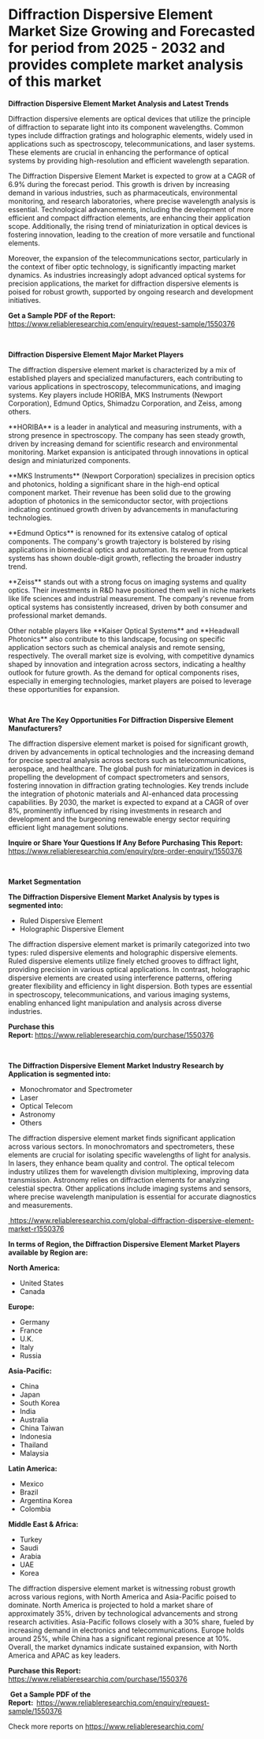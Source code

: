 <p><h1>Diffraction Dispersive Element Market Size Growing and Forecasted for period from 2025 - 2032 and provides complete market analysis of this market</h1></p><p><strong>Diffraction Dispersive Element Market Analysis and Latest Trends</strong></p>
<p><p>Diffraction dispersive elements are optical devices that utilize the principle of diffraction to separate light into its component wavelengths. Common types include diffraction gratings and holographic elements, widely used in applications such as spectroscopy, telecommunications, and laser systems. These elements are crucial in enhancing the performance of optical systems by providing high-resolution and efficient wavelength separation.</p><p>The Diffraction Dispersive Element Market is expected to grow at a CAGR of 6.9% during the forecast period. This growth is driven by increasing demand in various industries, such as pharmaceuticals, environmental monitoring, and research laboratories, where precise wavelength analysis is essential. Technological advancements, including the development of more efficient and compact diffraction elements, are enhancing their application scope. Additionally, the rising trend of miniaturization in optical devices is fostering innovation, leading to the creation of more versatile and functional elements.</p><p>Moreover, the expansion of the telecommunications sector, particularly in the context of fiber optic technology, is significantly impacting market dynamics. As industries increasingly adopt advanced optical systems for precision applications, the market for diffraction dispersive elements is poised for robust growth, supported by ongoing research and development initiatives.</p></p>
<p><strong>Get a Sample PDF of the Report:&nbsp;</strong> <a href="https://www.reliableresearchiq.com/enquiry/request-sample/1550376?utm_campaign=1674&utm_medium=2&utm_source=Github&utm_content=ia&utm_term=28022025&utm_id=diffraction-dispersive-element">https://www.reliableresearchiq.com/enquiry/request-sample/1550376</a></p>
<p>&nbsp;</p>
<p><strong>Diffraction Dispersive Element Major Market Players</strong></p>
<p><p>The diffraction dispersive element market is characterized by a mix of established players and specialized manufacturers, each contributing to various applications in spectroscopy, telecommunications, and imaging systems. Key players include HORIBA, MKS Instruments (Newport Corporation), Edmund Optics, Shimadzu Corporation, and Zeiss, among others.</p><p>**HORIBA** is a leader in analytical and measuring instruments, with a strong presence in spectroscopy. The company has seen steady growth, driven by increasing demand for scientific research and environmental monitoring. Market expansion is anticipated through innovations in optical design and miniaturized components.</p><p>**MKS Instruments** (Newport Corporation) specializes in precision optics and photonics, holding a significant share in the high-end optical component market. Their revenue has been solid due to the growing adoption of photonics in the semiconductor sector, with projections indicating continued growth driven by advancements in manufacturing technologies.</p><p>**Edmund Optics** is renowned for its extensive catalog of optical components. The company's growth trajectory is bolstered by rising applications in biomedical optics and automation. Its revenue from optical systems has shown double-digit growth, reflecting the broader industry trend.</p><p>**Zeiss** stands out with a strong focus on imaging systems and quality optics. Their investments in R&D have positioned them well in niche markets like life sciences and industrial measurement. The company's revenue from optical systems has consistently increased, driven by both consumer and professional market demands.</p><p>Other notable players like **Kaiser Optical Systems** and **Headwall Photonics** also contribute to this landscape, focusing on specific application sectors such as chemical analysis and remote sensing, respectively. The overall market size is evolving, with competitive dynamics shaped by innovation and integration across sectors, indicating a healthy outlook for future growth. As the demand for optical components rises, especially in emerging technologies, market players are poised to leverage these opportunities for expansion.</p></p>
<p>&nbsp;</p>
<p><strong>What Are The Key Opportunities For Diffraction Dispersive Element Manufacturers?</strong></p>
<p><p>The diffraction dispersive element market is poised for significant growth, driven by advancements in optical technologies and the increasing demand for precise spectral analysis across sectors such as telecommunications, aerospace, and healthcare. The global push for miniaturization in devices is propelling the development of compact spectrometers and sensors, fostering innovation in diffraction grating technologies. Key trends include the integration of photonic materials and AI-enhanced data processing capabilities. By 2030, the market is expected to expand at a CAGR of over 8%, prominently influenced by rising investments in research and development and the burgeoning renewable energy sector requiring efficient light management solutions.</p></p>
<p><strong>Inquire or Share Your Questions If Any Before Purchasing This Report:</strong> <a href="https://www.reliableresearchiq.com/enquiry/pre-order-enquiry/1550376?utm_campaign=1674&utm_medium=2&utm_source=Github&utm_content=ia&utm_term=28022025&utm_id=diffraction-dispersive-element">https://www.reliableresearchiq.com/enquiry/pre-order-enquiry/1550376</a></p>
<p>&nbsp;</p>
<p><strong>Market Segmentation</strong></p>
<p><strong>The Diffraction Dispersive Element Market Analysis by types is segmented into:</strong></p>
<p><ul><li>Ruled Dispersive Element</li><li>Holographic Dispersive Element</li></ul></p>
<p><p>The diffraction dispersive element market is primarily categorized into two types: ruled dispersive elements and holographic dispersive elements. Ruled dispersive elements utilize finely etched grooves to diffract light, providing precision in various optical applications. In contrast, holographic dispersive elements are created using interference patterns, offering greater flexibility and efficiency in light dispersion. Both types are essential in spectroscopy, telecommunications, and various imaging systems, enabling enhanced light manipulation and analysis across diverse industries.</p></p>
<p><strong>Purchase this Report:&nbsp;</strong><a href="https://www.reliableresearchiq.com/purchase/1550376?utm_campaign=1674&utm_medium=2&utm_source=Github&utm_content=ia&utm_term=28022025&utm_id=diffraction-dispersive-element">https://www.reliableresearchiq.com/purchase/1550376</a></p>
<p>&nbsp;</p>
<p><strong>The Diffraction Dispersive Element Market Industry Research by Application is segmented into:</strong></p>
<p><ul><li>Monochromator and Spectrometer</li><li>Laser</li><li>Optical Telecom</li><li>Astronomy</li><li>Others</li></ul></p>
<p><p>The diffraction dispersive element market finds significant application across various sectors. In monochromators and spectrometers, these elements are crucial for isolating specific wavelengths of light for analysis. In lasers, they enhance beam quality and control. The optical telecom industry utilizes them for wavelength division multiplexing, improving data transmission. Astronomy relies on diffraction elements for analyzing celestial spectra. Other applications include imaging systems and sensors, where precise wavelength manipulation is essential for accurate diagnostics and measurements.</p></p>
<p><a href="https://www.reliableresearchiq.com/global-diffraction-dispersive-element-market-r1550376?utm_campaign=1674&utm_medium=2&utm_source=Github&utm_content=ia&utm_term=28022025&utm_id=diffraction-dispersive-element">&nbsp;https://www.reliableresearchiq.com/global-diffraction-dispersive-element-market-r1550376</a></p>
<p><strong>In terms of Region, the Diffraction Dispersive Element Market Players available by Region are:</strong></p>
<p>
    <p> <strong> North America: </strong>
        <ul>
            <li>United States</li>
            <li>Canada</li>
        </ul>
        </p> 
    <p> <strong> Europe: </strong>
        <ul>
            <li>Germany</li>
            <li>France</li>
            <li>U.K.</li>
            <li>Italy</li>
            <li>Russia</li>
        </ul>
        </p> 
    <p> <strong> Asia-Pacific: </strong>
        <ul>
            <li>China</li>
            <li>Japan</li>
            <li>South Korea</li>
            <li>India</li>
            <li>Australia</li>
            <li>China Taiwan</li>
            <li>Indonesia</li>
            <li>Thailand</li>
            <li>Malaysia</li>
        </ul>
        </p> 
    <p> <strong> Latin America: </strong>
        <ul>
            <li>Mexico</li>
            <li>Brazil</li>
            <li>Argentina Korea</li>
            <li>Colombia</li>
        </ul>
        </p> 
    <p> <strong> Middle East & Africa: </strong>
        <ul>
            <li>Turkey</li>
            <li>Saudi</li>
            <li>Arabia</li>
            <li>UAE</li>
            <li>Korea</li>
        </ul>
    </p>
    </p>
<p><p>The diffraction dispersive element market is witnessing robust growth across various regions, with North America and Asia-Pacific poised to dominate. North America is projected to hold a market share of approximately 35%, driven by technological advancements and strong research activities. Asia-Pacific follows closely with a 30% share, fueled by increasing demand in electronics and telecommunications. Europe holds around 25%, while China has a significant regional presence at 10%. Overall, the market dynamics indicate sustained expansion, with North America and APAC as key leaders.</p></p>
<p><strong>Purchase this Report: </strong><a href="https://www.reliableresearchiq.com/purchase/1550376?utm_campaign=1674&utm_medium=2&utm_source=Github&utm_content=ia&utm_term=28022025&utm_id=diffraction-dispersive-element">https://www.reliableresearchiq.com/purchase/1550376</a></p>
<p>&nbsp;<strong>Get a Sample PDF of the Report:&nbsp;&nbsp;</strong><a href="https://www.reliableresearchiq.com/enquiry/request-sample/1550376?utm_campaign=1674&utm_medium=2&utm_source=Github&utm_content=ia&utm_term=28022025&utm_id=diffraction-dispersive-element">https://www.reliableresearchiq.com/enquiry/request-sample/1550376</a></p>
<p><strong></strong></p>
<p>Check more reports on <a href="https://www.reliableresearchiq.com/?utm_campaign=1674&utm_medium=2&utm_source=Github&utm_content=ia&utm_term=28022025&utm_id=diffraction-dispersive-element">https://www.reliableresearchiq.com/</a></p>